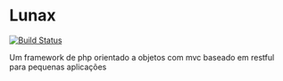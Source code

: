 # Lunax
[![Build Status](https://travis-ci.org/lunax-project/lunax.svg?branch=master)](https://travis-ci.org/lunax-project/lunax)

Um framework de php orientado a objetos com mvc baseado em restful para pequenas aplicações
